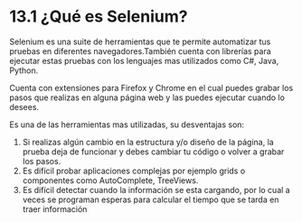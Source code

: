 # 13.1 ¿Qué es Selenium?

Selenium es una suite de herramientas que te permite automatizar tus pruebas en diferentes navegadores.También cuenta con librerías para ejecutar estas pruebas con los lenguajes mas utilizados como C\#, Java, Python.

Cuenta con extensiones para Firefox y Chrome en el cual puedes grabar los pasos que realizas en alguna página web y las puedes ejecutar cuando lo desees.

Es una de las herramientas mas utilizadas, su desventajas son:

1. Si realizas algún cambio en la estructura y/o diseño de la página, la prueba deja de funcionar y debes cambiar tu código o volver a grabar los pasos.
2. Es difícil probar aplicaciones complejas por ejemplo grids o componentes como AutoComplete, TreeViews.
3. Es difícil detectar cuando la información se esta cargando, por lo cual a veces se programan esperas para calcular el tiempo que se tarda en traer información

